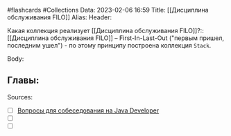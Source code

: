 #flashcards #Collections 
Data: 2023-02-06 16:59
Title: [[Дисциплина обслуживания FILO]]
Alias:
Header:

Какая коллекция реализует [[Дисциплина обслуживания FILO]]?::[[Дисциплина обслуживания FILO]] – First-In-Last-Out ("первым пришел, последним ушел") - по этому принципу построена коллекция `Stack`.
<!--SR:!2023-03-14,3,310-->



Body:




Главы:
-


Sources:
- [ ] [Вопросы для собеседования на Java Developer](https://github.com/enhorse/java-interview/blob/master/README.md#%D0%9E%D0%9E%D0%9F)
- [ ] []()
- [ ] []()
